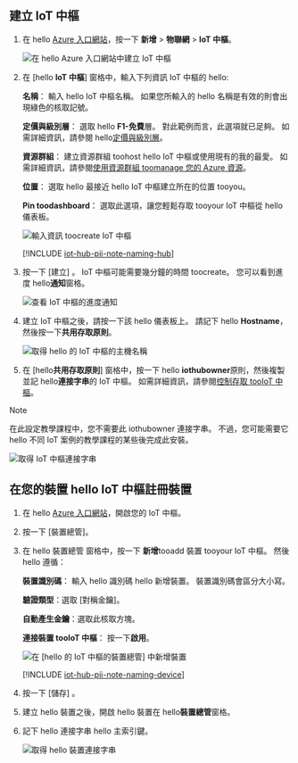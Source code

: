 ## <a name="create-an-iot-hub"></a>建立 IoT 中樞

1. 在 hello [Azure 入口網站](https://portal.azure.com/)，按一下 **新增** > **物聯網** > **IoT 中樞**。

   ![在 hello Azure 入口網站中建立 IoT 中樞](../articles/iot-hub/media/iot-hub-create-hub-and-device/1_create-azure-iot-hub-portal.png)
2. 在 [hello **IoT 中樞**] 窗格中，輸入下列資訊 IoT 中樞的 hello:

     **名稱**： 輸入 hello IoT 中樞名稱。 如果您所輸入的 hello 名稱是有效的則會出現綠色的核取記號。

     **定價與級別層**： 選取 hello **F1-免費**層。 對此範例而言，此選項就已足夠。 如需詳細資訊，請參閱 hello[定價與級別層](https://azure.microsoft.com/pricing/details/iot-hub/)。

     **資源群組**： 建立資源群組 toohost hello IoT 中樞或使用現有的我的最愛。 如需詳細資訊，請參閱[使用資源群組 toomanage 您的 Azure 資源](../articles/azure-resource-manager/resource-group-portal.md)。

     **位置**： 選取 hello 最接近 hello IoT 中樞建立所在的位置 tooyou。

     **Pin toodashboard**： 選取此選項，讓您輕鬆存取 tooyour IoT 中樞從 hello 儀表板。

   ![輸入資訊 toocreate IoT 中樞](../articles/iot-hub/media/iot-hub-create-hub-and-device/2_fill-in-fields-for-azure-iot-hub-portal.png)

   [!INCLUDE [iot-hub-pii-note-naming-hub](iot-hub-pii-note-naming-hub.md)]

3. 按一下 [建立] 。 IoT 中樞可能需要幾分鐘的時間 toocreate。 您可以看到進度 hello**通知**窗格。

   ![查看 IoT 中樞的進度通知](../articles/iot-hub/media/iot-hub-create-hub-and-device/3_notification-azure-iot-hub-creation-progress-portal.png)

4. 建立 IoT 中樞之後，請按一下該 hello 儀表板上。 請記下 hello **Hostname**，然後按一下**共用存取原則**。

   ![取得 hello 的 IoT 中樞的主機名稱](../articles/iot-hub/media/iot-hub-create-hub-and-device/4_get-azure-iot-hub-hostname-portal.png)

5. 在 [hello**共用存取原則**] 窗格中，按一下 hello **iothubowner**原則，然後複製並記 hello**連接字串**的 IoT 中樞。 如需詳細資訊，請參閱[控制存取 tooIoT 中樞](../articles/iot-hub/iot-hub-devguide-security.md)。

> [!NOTE] 
在此設定教學課程中，您不需要此 iothubowner 連接字串。 不過，您可能需要它 hello 不同 IoT 案例的教學課程的某些後完成此安裝。

   ![取得 IoT 中樞連接字串](../articles/iot-hub/media/iot-hub-create-hub-and-device/5_get-azure-iot-hub-connection-string-portal.png)

## <a name="register-a-device-in-hello-iot-hub-for-your-device"></a>在您的裝置 hello IoT 中樞註冊裝置

1. 在 hello [Azure 入口網站](https://portal.azure.com/)，開啟您的 IoT 中樞。

2. 按一下 [裝置總管]。
3. 在 hello 裝置總管 窗格中，按一下 **新增**tooadd 裝置 tooyour IoT 中樞。 然後 hello 遵循：

   **裝置識別碼**： 輸入 hello 識別碼 hello 新增裝置。 裝置識別碼會區分大小寫。

   **驗證類型**：選取 [對稱金鑰]。

   **自動產生金鑰**：選取此核取方塊。

   **連接裝置 tooIoT 中樞**： 按一下**啟用**。

   ![在 [hello 的 IoT 中樞的裝置總管] 中新增裝置](../articles/iot-hub/media/iot-hub-create-hub-and-device/6_add-device-in-azure-iot-hub-device-explorer-portal.png)

   [!INCLUDE [iot-hub-pii-note-naming-device](iot-hub-pii-note-naming-device.md)]

4. 按一下 [儲存] 。
5. 建立 hello 裝置之後，開啟 hello 裝置在 hello**裝置總管**窗格。
6. 記下 hello 連接字串 hello 主索引鍵。

   ![取得 hello 裝置連接字串](../articles/iot-hub/media/iot-hub-create-hub-and-device/7_get-device-connection-string-in-device-explorer-portal.png)
